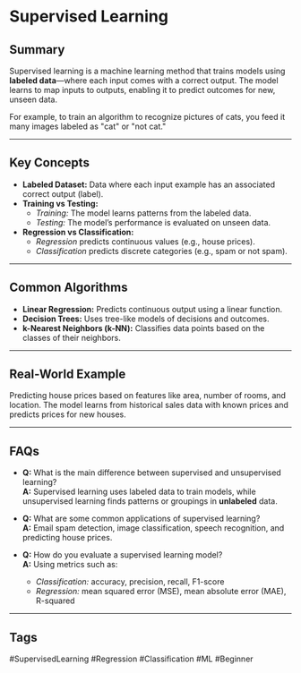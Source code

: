 # Supervised Learning

## Summary
Supervised learning is a machine learning method that trains models using **labeled data**—where each input comes with a correct output. The model learns to map inputs to outputs, enabling it to predict outcomes for new, unseen data.

For example, to train an algorithm to recognize pictures of cats, you feed it many images labeled as "cat" or "not cat."

---

## Key Concepts

- **Labeled Dataset:** Data where each input example has an associated correct output (label).
- **Training vs Testing:**  
  - *Training:* The model learns patterns from the labeled data.  
  - *Testing:* The model’s performance is evaluated on unseen data.
- **Regression vs Classification:**  
  - *Regression* predicts continuous values (e.g., house prices).  
  - *Classification* predicts discrete categories (e.g., spam or not spam).

---

## Common Algorithms

- **Linear Regression:** Predicts continuous output using a linear function.
- **Decision Trees:** Uses tree-like models of decisions and outcomes.
- **k-Nearest Neighbors (k-NN):** Classifies data points based on the classes of their neighbors.

---

## Real-World Example

Predicting house prices based on features like area, number of rooms, and location. The model learns from historical sales data with known prices and predicts prices for new houses.

---

## FAQs

- **Q:** What is the main difference between supervised and unsupervised learning?  
  **A:** Supervised learning uses labeled data to train models, while unsupervised learning finds patterns or groupings in **unlabeled** data.

- **Q:** What are some common applications of supervised learning?  
  **A:** Email spam detection, image classification, speech recognition, and predicting house prices.

- **Q:** How do you evaluate a supervised learning model?  
  **A:** Using metrics such as:  
  - *Classification:* accuracy, precision, recall, F1-score  
  - *Regression:* mean squared error (MSE), mean absolute error (MAE), R-squared

---

## Tags
#SupervisedLearning #Regression #Classification #ML #Beginner
